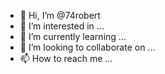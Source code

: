 - 👋 Hi, I’m @74robert  
- 👀 I’m interested in ...
- 🌱 I’m currently learning ...
- 💞️ I’m looking to collaborate on ...
- 📫 How to reach me ...

<!---
74robert/74robert is a ✨ special ✨ repository because its `README.md` (this file) appears on your GitHub profile.
You can click the Preview link to take a look at your changes.
--->
